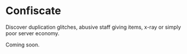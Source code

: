 # Confiscate
Discover duplication glitches, abusive staff giving items, x-ray or simply poor server economy.

Coming soon.
